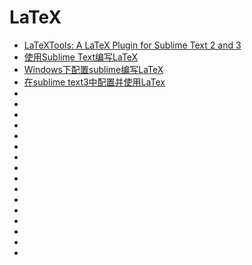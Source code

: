 #  LaTeX

*   [LaTeXTools: A LaTeX Plugin for Sublime Text 2 and 3](https://latextools.readthedocs.io/en/latest/install/)
*   [使用Sublime Text编写LaTeX](http://tonghuashuo.github.io/blog/latex-with-sublime-text.html)
*   [Windows下配置sublime编写LaTeX](https://blog.csdn.net/cdqn10086/article/details/54980846)
*   [在sublime text3中配置并使用LaTex](https://blog.csdn.net/crazy_scott/article/details/79401421)
*   []()
*   []()
*   []()
*   []()
*   []()
*   []()
*   []()
*   []()
*   []()
*   []()
*   []()
*   []()
*   []()
*   []()
*   []()
*   []()
